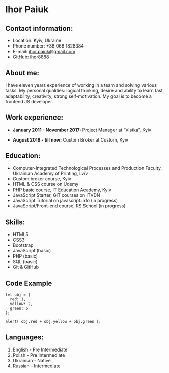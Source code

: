 # Ihor Paiuk

## Contact information:
   * Location: Kyiv, Ukraine
   * Phone number: +38 068 1828384
   * E-mail: ihor.paiuk@gmail.com
   * GitHub: ihor8888

## About me:
I have eleven years experience of working in a team and solving various tasks. My personal qualities: logical thinking, desire and ability to learn fast, adaptability, creativity, strong self-motivation. My goal is to become a frontend JS developer.

## Work experience:
* **January 2011 - November 2017:**  Project Manager at “Vistka”, Kyiv

* **August 2018 - till now:**  Custom Broker at Custom, Kyiv

## Education:
   * Computer-Integrated Technological Processes and Production Faculty, Ukrainian Academy of Printing, Lviv
   * Custom broker course, Kyiv
   * HTML & CSS course on Udemy
   * PHP basic course, IT Education Academy, Kyiv
   * JavaScript Starter, GIT courses on ITVDN
   * JavaScript Tutorial on javascript.info (in progress)
   * JavaScript/Front-end course, RS School (in progress)

## Skills:
   * HTML5
   * CSS3
   * Bootstrap
   * JavaScript (basic)
   * PHP (basic)
   * SQL (basic)
   * Git & GitHub
  
## Code Example
```
let obj = {
  red: 1,
  yellow: 2,
  green: 5
};

alert( obj.red + obj.yellow + obj.green );
``` 

## Languages:
1. English - Pre Intermediate
2. Polish - Pre Intermediate
3. Ukrainian - Native
4. Russian - Intermediate